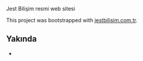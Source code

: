 Jest Bilişim resmi web sitesi

This project was bootstrapped with [jestbilisim.com.tr](https://www.jestbilisim.com.tr).

## Yakında

-